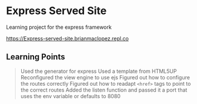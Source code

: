 # Express Served Site
Learning project for the express framework

https://Express-served-site.brianmaclopez.repl.co

## Learning Points
> Used the generator for express
> Used a template from HTML5UP
> Reconfigured the view engine to use ejs
> Figured out how to configure the routes correctly
> Figured out how to readapt `<href>` tags to point to the correct routes
> Added the listen function and passed it a port that uses the env variable or defaults to 8080